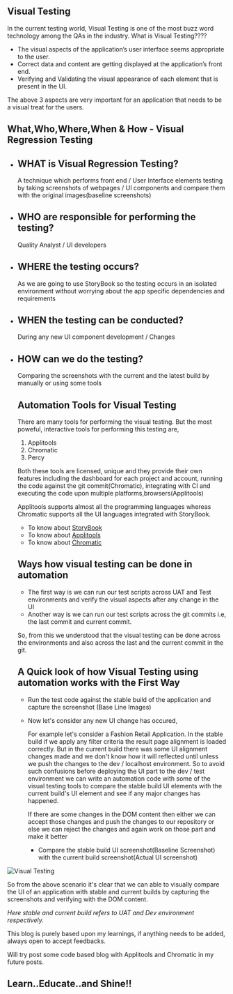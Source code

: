 ## Visual Testing

In the current testing world, Visual Testing is one of the most buzz word technology among the QAs in the industry. What is Visual Testing????

- The visual aspects of the application’s user interface seems appropriate to the user.
- Correct data and content are getting displayed at the application’s front end.
- Verifying and Validating the visual appearance of each element that is present in the UI.

The above 3 aspects are very important for an application that needs to be a visual treat for the users.

## What,Who,Where,When & How - Visual Regression Testing

 - ## WHAT is Visual Regression Testing?
 
    A technique which performs front end / User Interface elements testing by taking screenshots of webpages / UI components and compare them with the original       images(baseline screenshots)

 - ## WHO are responsible for performing the testing?
  
    Quality Analyst / UI developers

 - ## WHERE the testing occurs?
 
    As we are going to use StoryBook so the testing occurs in an isolated environment without worrying about the app specific dependencies and requirements
 
 - ## WHEN the testing can be conducted?
 
    During any new UI component development / Changes
  
 - ## HOW can we do the testing?
  
   Comparing the screenshots with the current and the latest build by manually or using some tools
  
   ## Automation Tools for Visual Testing
  
   There are many tools for performing the visual testing. But the most poweful, interactive tools for performing this testing are,
    
    1. Applitools
    2. Chromatic
    3. Percy
   
   Both these tools are licensed, unique and they provide their own features including the dashboard for each project and account, running the code against the git commit(Chromatic), integrating with CI and executing the code upon multiple platforms,browsers(Applitools)
   
   Applitools supports almost all the programming languages whereas Chromatic supports all the UI languages integrated with StoryBook. 
   
   - To know about [StoryBook](https://storybook.js.org/)
   - To know about [Applitools](https://applitools.com/)
   - To know about [Chromatic](https://www.chromatic.com/)
   
   ## Ways how visual testing can be done in automation
   
   - The first way is we can run our test scripts across UAT and Test environments and verify the visual aspects after any change in the UI
   - Another way is we can run our test scripts across the git commits i.e, the last commit and current commit.
   
   So, from this we understood that the visual testing can be done across the environments and also across the last and the current commit in the git.
  
   ## A Quick look of how Visual Testing using automation works with the First Way
   
   - Run the test code against the stable build of the application and capture the screenshot (Base Line Images)
   - Now let's consider any new UI change has occured, 
      
      For example let's consider a Fashion Retail Application. In the stable build if we apply any filter criteria the result page alignment is loaded correctly. But in the current build there was some UI alignment changes made and we don't know how it will reflected until unless we push the changes to the dev / localhost environment.
      So to avoid such confusions before deploying the UI part to the dev / test environment we can write an automation code with some of the visual testing tools to compare the stable build UI elements with the current build's UI element and see if any major changes has happened.
      
      If there are some changes in the DOM content then either we can accept those changes and push the changes to our repository or else we can reject the changes and again work on those part and make it better
      
      - Compare the stable build UI screenshot(Baseline Screenshot) with the current build screenshot(Actual UI screenshot)
      
  
  ![Visual Testing](https://qanish.files.wordpress.com/2019/02/screenshot-difference-e1545051723765-1.png?w=1312&h=600&crop=1)
  
  So from the above scenario it's clear that we can able to visually compare the UI of an application with stable and current builds by capturing the screenshots and verifying with the DOM content.
  
  _Here stable and current build refers to UAT and Dev environment respectively._
  
  This blog is purely based upon my learnings, if anything needs to be added, always open to accept feedbacks.
  
  Will try post some code based blog with Applitools and Chromatic in my future posts.
  
  ## Learn..Educate..and Shine!!
  
  

